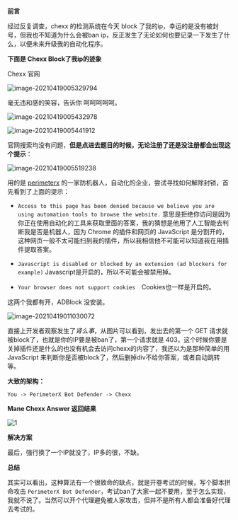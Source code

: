 **前言**

经过反复调查，chexx 的检测系统在今天 block 了我的ip，幸运的是没有被封号，但我也不知道为什么会被ban ip，反正发生了无论如何也要记录一下发生了什么，以便未来升级我的自动化程序。



**下面是 Chexx Block了我ip的迹象**

Chexx 官网

![image-20210419005329794](https://img.manesec.com/00/13.png)

毫无违和感的笑容，告诉你 呵呵呵呵呵。

![image-20210419005432978](https://img.manesec.com/00/14.png)

![image-20210419005441912](https://img.manesec.com/00/15.png)

官网搜索均没有问题，**但是点进去题目的时候，无论注册了还是没注册都会出现这个提示**：

![image-20210419005519238](https://img.manesec.com/00/16.png)

用的是 [perimeterx](https://www.perimeterx.com/whywasiblocked/) 的一家防机器人，自动化的企业，尝试寻找如何解除封锁，首先看到了上面的提示：

- `Access to this page has been denied because we believe you are using automation tools to browse the website.` 意思是拒绝你访问是因为你正在使用自动化的工具来获取里面的答案，我的猜想是他用了人工智能去判断我是否是机器人，因为 Chrome 的插件和网页的 JavaScript 是分割开的，这种网页一般不太可能扫到我的插件，所以我相信他不可能可以知道我在用插件提取答案。

- `Javascript is disabled or blocked by an extension (ad blockers for example)` Javascript是开启的，所以不可能会被禁用掉。
- `Your browser does not support cookies  `Cookies也一样是开启的。

这两个我都有开，ADBlock 没安装。

![image-20210419011030072](https://img.manesec.com/00/17.png)

直接上开发者观察发生了*肾么事*，从图片可以看到，发出去的第一个 GET 请求就被block了，也就是你的IP要是被ban了，第一个请求就是 403，这个时候你要是关掉插件还是什么的也没有机会去访问chexx的内容了，我还以为是那种简单的用 JavaScript 来判断你是否被block了，然后删掉div不给你答案，或者自动跳转等。

**大致的架构：**

```
You -> PerimeterX Bot Defender -> Chexx
```



**Mane Chexx Answer 返回结果**

![1](https://img.manesec.com/00/18.png)



**解决方案**

最后，强行换了一个IP就没了，IP多的很，不缺。



**总结**

其实可以看出，这种算法有一个很致命的缺点，就是开卷考试的时候，写个脚本拼命攻击 `PerimeterX Bot Defender`，考试ban了大家一起不要用，至于怎么实现，我就不说了。当然可以开个代理避免被人家攻击，但并不是所有人都会准备好代理去考试的。
